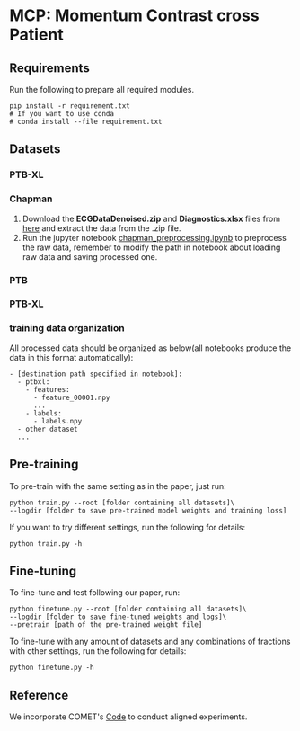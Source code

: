 # MCP: Momentum Contrast cross Patient

## Requirements

Run the following to prepare all required modules.

```
pip install -r requirement.txt
# If you want to use conda
# conda install --file requirement.txt
```

## Datasets

### PTB-XL

### Chapman

1. Download the **ECGDataDenoised.zip** and **Diagnostics.xlsx** files from [here](https://figshare.com/collections/ChapmanECG/4560497/1) and extract the data from the .zip file.
2. Run the jupyter notebook [chapman_preprocessing.ipynb](https://github.com/3hiuwoo/MCP/blob/main/data_preprocessing/chapman_preprocess.ipynb) to preprocess the raw data, remember to modify the path in notebook about loading raw data and saving processed one.

### PTB

### PTB-XL

### training data organization
All processed data should be organized as below(all notebooks produce the data in this format automatically):

```
- [destination path specified in notebook]:
  - ptbxl:
    - features:
      - feature_00001.npy
      ...
    - labels:
      - labels.npy
  - other dataset
  ...
```

## Pre-training

To pre-train with the same setting as in the paper, just run:
```
python train.py --root [folder containing all datasets]\
--logdir [folder to save pre-trained model weights and training loss]
```

If you want to try different settings, run the following for details:

```
python train.py -h
```

## Fine-tuning

To fine-tune and test following our paper, run:

```
python finetune.py --root [folder containing all datasets]\
--logdir [folder to save fine-tuned weights and logs]\
--pretrain [path of the pre-trained weight file]

```
To fine-tune with any amount of datasets and any combinations of fractions with other settings, run the following for details:

```
python finetune.py -h
```

## Reference

We incorporate COMET's [Code](https://github.com/DL4mHealth/COMET) to conduct aligned experiments.
